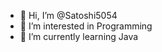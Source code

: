 - 👋 Hi, I’m @Satoshi5054
- 👀 I’m interested in Programming
- 🌱 I’m currently learning Java
<!---
Satoshi5054/Satoshi5054 is a ✨ special ✨ repository because its `README.md` (this file) appears on your GitHub profile.
You can click the Preview link to take a look at your changes.
--->
